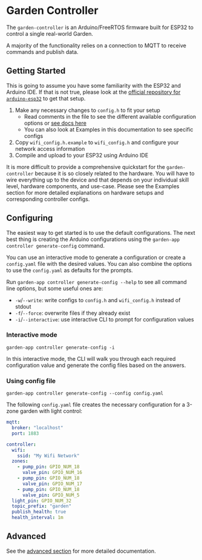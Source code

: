 # Garden Controller
The `garden-controller` is an Arduino/FreeRTOS firmware built for ESP32 to control a single real-world Garden.

A majority of the functionality relies on a connection to MQTT to receive commands and publish data.

## Getting Started
This is going to assume you have some familiarity with the ESP32 and Arduino IDE. If that is not true, please look at the [official repository for `arduino-esp32`](https://github.com/espressif/arduino-esp32) to get that setup.

1. Make any necessary changes to `config.h` to fit your setup
    - Read comments in the file to see the different available configuration options or [see docs here](controller_advanced.md)
    - You can also look at Examples in this documentation to see specific configs
1. Copy `wifi_config.h.example` to `wifi_config.h` and configure your network access information
1. Compile and upload to your ESP32 using Arduino IDE

It is more difficult to provide a comprehensive quickstart for the `garden-controller` because it is so closely related to the hardware. You will have to wire everything up to the device and that depends on your individual skill level, hardware components, and use-case. Please see the Examples section for more detailed explanations on hardware setups and corresponding controller configs.

## Configuring
The easiest way to get started is to use the default configurations. The next best thing is creating the Arduino configurations using the `garden-app controller generate-config` command.

You can use an interactive mode to generate a configuration or create a `config.yaml` file with the desired values. You can also combine the options to use the `config.yaml` as defaults for the prompts.

Run `garden-app controller generate-config --help` to see all command line options, but some useful ones are:
  - `-w`/`--write`: write configs to `config.h` and `wifi_config.h` instead of stdout
  - `-f`/`--force`: overwrite files if they already exist
  - `-i`/`--interactive`: use interactive CLI to prompt for configuration values

### Interactive mode
```shell
garden-app controller generate-config -i
```

In this interactive mode, the CLI will walk you through each required configuration value and generate the config files based on the answers.

### Using config file
```shell
garden-app controller generate-config --config config.yaml
```

The following `config.yaml` file creates the necessary configuration for a 3-zone garden with light control:

```YAML
mqtt:
  broker: "localhost"
  port: 1883

controller:
  wifi:
    ssid: "My Wifi Network"
  zones:
    - pump_pin: GPIO_NUM_18
      valve_pin: GPIO_NUM_16
    - pump_pin: GPIO_NUM_18
      valve_pin: GPIO_NUM_17
    - pump_pin: GPIO_NUM_18
      valve_pin: GPIO_NUM_5
  light_pin: GPIO_NUM_32
  topic_prefix: "garden"
  publish_health: true
  health_interval: 1m
```

## Advanced
See the [advanced section](controller_advanced.md) for more detailed documentation.
